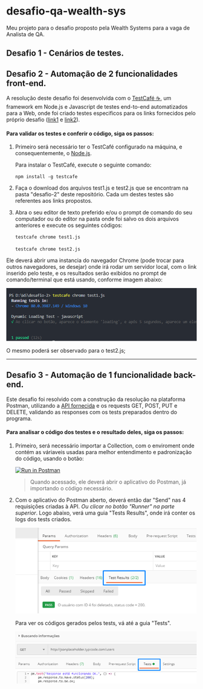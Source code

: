 # desafio-qa-wealth-sys
Meu projeto para o desafio proposto pela Wealth Systems para a vaga de Analista de QA.

## Desafio 1 - Cenários de testes.

## Desafio 2 - Automação de 2 funcionalidades front-end.

A resolução deste desafio foi desenvolvida com o [TestCafé ☕️](https://devexpress.github.io/testcafe/), um framework em Node.js e Javascript de testes end-to-end automatizados para a Web, onde foi criado testes especificos para os links fornecidos pelo próprio desafio ([link1](https://the-internet.herokuapp.com/dynamic_loading/1) e [link2](https://the-internet.herokuapp.com/challenging_dom)).

#### Para validar os testes e conferir o código, siga os passos:

1.  Primeiro será necessário ter o TestCafé configurado na máquina, e consequentemente, o [Node.js](https://nodejs.org/en/download/).

    Para instalar o TestCafé, execute o seguinte comando: 
        
        npm install -g testcafe
    
2.  Faça o download dos arquivos test1.js e test2.js que se encontram na pasta "desafio-2" deste repositório. Cada um destes testes são referentes aos links propostos.

3.  Abra o seu editor de texto preferido e/ou o prompt de comando do seu computador ou do editor na pasta onde foi salvo os dois arquivos anteriores e execute os seguintes códigos:
    
        testcafe chrome test1.js
        
        testcafe chrome test2.js
        
Ele deverá abrir uma instancia do navegador Chrome (pode trocar para outros navegadores, se desejar) onde irá rodar um servidor local, com o link inserido pelo teste, e os resultados serão exibidos no prompt de comando/terminal que está usando, conforme imagem abaixo:

![Output do terminal no Visual Studio Code](./images/scrsht_test1_output.png "Output do terminal no Visual Studio Code")

O mesmo poderá ser observado para o test2.js;

---

## Desafio 3 - Automação de 1 funcionalidade back-end.

Este desafio foi resolvido com a construção da resolução na plataforma Postman, utilizando a [API fornecida](http://jsonplaceholder.typicode.com/users/ "JSONPlaceHolder") e os requests GET, POST, PUT e DELETE, validando as responses com os tests preparados dentro do programa.

#### Para analisar o código dos testes e o resultado deles, siga os passos:

1.  Primeiro, será necessário importar a Collection, com o enviroment onde contém as váriaveis usadas para melhor entendimento e padronização do código, usando o botão:

    [![Run in Postman](https://run.pstmn.io/button.svg)](https://app.getpostman.com/run-collection/01a18f4a2110bc50eba2#?env%5BDesafio%20-%20Wealth%20Systems%5D=W3sia2V5IjoidXNlcl9pZCIsInZhbHVlIjoiNCIsImVuYWJsZWQiOnRydWV9LHsia2V5IjoidXJsIiwidmFsdWUiOiJodHRwOi8vanNvbnBsYWNlaG9sZGVyLnR5cGljb2RlLmNvbS91c2VycyIsImVuYWJsZWQiOnRydWV9XQ==)
    > Quando acessado, ele deverá abrir o aplicativo do Postman, já importando o código necessário.
    
2.  Com o aplicativo do Postman aberto, deverá então dar "Send" nas 4 requisições criadas à API. *Ou clicar no botão "Runner" na parte superior*. Logo abaixo, verá uma guia "Tests Results", onde irá conter os logs dos tests criados.

    ![Tests Results](./images/scrsht_postman_testresults.png "Tests Results")

    Para ver os códigos gerados pelos tests, vá até a guia "Tests".

    ![Tests Codes](./images/scrsht_postman_tests.png "Tests Codes")

    
